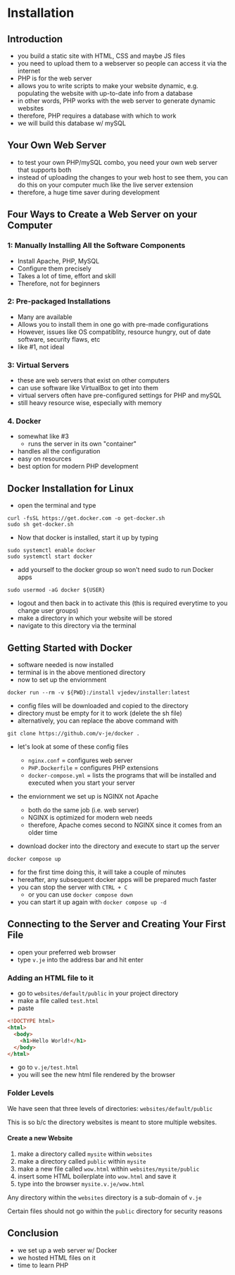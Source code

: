 # Installation

## Introduction

- you build a static site with HTML, CSS and maybe JS files
- you need to upload them to a webserver so people can access it via the internet
- PHP is for the web server
- allows you to write scripts to make your website dynamic, e.g. populating the website with up-to-date info from a database
- in other words, PHP works with the web server to generate dynamic websites
- therefore, PHP requires a database with which to work
- we will build this database w/ mySQL

## Your Own Web Server

- to test your own PHP/mySQL combo, you need your own web server that supports both
- instead of uploading the changes to your web host to see them, you can do this on your computer much like the live server extension
- therefore, a huge time saver during development

## Four Ways to Create a Web Server on your Computer

### 1: Manually Installing All the Software Components

- Install Apache, PHP, MySQL
- Configure them precisely
- Takes a lot of time, effort and skill
- Therefore, not for beginners

### 2: Pre-packaged Installations

- Many are available
- Allows you to install them in one go with pre-made configurations
- However, issues like OS compatiblity, resource hungry, out of date software, security flaws, etc
- like #1, not ideal

### 3: Virtual Servers

- these are web servers that exist on other computers
- can use software like VirtualBox to get into them
- virtual servers often have pre-configured settings for PHP and mySQL
- still heavy resource wise, especially with memory

### 4. Docker

- somewhat like #3
  - runs the server in its own "container"
- handles all the configuration
- easy on resources
- best option for modern PHP development

## Docker Installation for Linux

- open the terminal and type

```
curl -fsSL https://get.docker.com -o get-docker.sh
sudo sh get-docker.sh
```

- Now that docker is installed, start it up by typing

```
sudo systemctl enable docker
sudo systemctl start docker
```

- add yourself to the docker group so won't need sudo to run Docker apps

```
sudo usermod -aG docker ${USER}
```

- logout and then back in to activate this (this is required everytime to you change user groups)
- make a directory in which your website will be stored
- navigate to this directory via the terminal

## Getting Started with Docker

- software needed is now installed
- terminal is in the above mentioned directory
- now to set up the enviornment

```
docker run --rm -v ${PWD}:/install vjedev/installer:latest
```

- config files will be downloaded and copied to the directory
- directory must be empty for it to work (delete the sh file)
- alternatively, you can replace the above command with

```
git clone https://github.com/v-je/docker .
```

- let's look at some of these config files

  - `nginx.conf` = configures web server
  - `PHP.Dockerfile` = configures PHP extensions
  - `docker-compose.yml` = lists the programs that will be installed and executed when you start your server

- the enviornment we set up is NGINX not Apache

  - both do the same job (i.e. web server)
  - NGINX is optimized for modern web needs
  - therefore, Apache comes second to NGINX since it comes from an older time

- download docker into the directory and execute to start up the server

```
docker compose up
```

- for the first time doing this, it will take a couple of minutes
- hereafter, any subsequent docker apps will be prepared much faster
- you can stop the server with `CTRL + C`
  - or you can use `docker compose down`
- you can start it up again with `docker compose up -d`

## Connecting to the Server and Creating Your First File

- open your preferred web browser
- type `v.je` into the address bar and hit enter

### Adding an HTML file to it

- go to `websites/default/public` in your project directory
- make a file called `test.html`
- paste

```html
<!DOCTYPE html>
<html>
  <body>
    <h1>Hello World!</h1>
  </body>
</html>
```

- go to `v.je/test.html`
- you will see the new html file rendered by the browser

### Folder Levels

We have seen that three levels of directories: `websites/default/public`

This is so b/c the directory websites is meant to store multiple websites.

#### Create a new Website

1. make a directory called `mysite` within `websites`
2. make a directory called `public` within `mysite`
3. make a new file called `wow.html` within `websites/mysite/public`
4. insert some HTML boilerplate into `wow.html` and save it
5. type into the browser `mysite.v.je/wow.html`

Any directory within the `websites` directory is a sub-domain
of `v.je`

Certain files should not go within the `public` directory for security reasons

## Conclusion

- we set up a web server w/ Docker
- we hosted HTML files on it
- time to learn PHP
